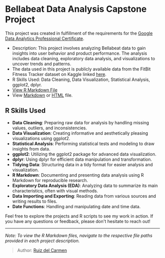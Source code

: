 # Bellabeat Data Analysis Capstone Project

This project was created in fulfillment of the requirements for the [Google Data Analytics Professional Certificate](https://www.coursera.org/professional-certificates/google-data-analytics).

  - Description: This project involves analyzing Bellabeat data to gain insights into user behavior and product performance. The analysis includes data cleaning, exploratory data analysis, and visualizations to uncover trends and patterns.
  - The data used in this project is publicly available data from the FitBit Fitness Tracker dataset on Kaggle linked [here](https://www.kaggle.com/arashnic/fitbit).
  - R Skills Used: Data Cleaning, Data Visualization, Statistical Analysis, ggplot2, dplyr.
  - [View R Markdown File](bellabeat_casestudy.Rmd)
  - View [Markdown](bellabeat_casestudy.md) or [HTML](bellabeat_casestudy.html) file.


## R Skills Used
- **Data Cleaning**: Preparing raw data for analysis by handling missing values, outliers, and inconsistencies.
- **Data Visualization**: Creating informative and aesthetically pleasing visualizations using ggplot2.
- **Statistical Analysis**: Performing statistical tests and modeling to draw insights from data.
- **ggplot2**: Utilizing the ggplot2 package for advanced data visualization.
- **dplyr**: Using dplyr for efficient data manipulation and transformation.
- **Tidying Data**: Structuring data in a tidy format for easier analysis and visualization.
- **R Markdown**: Documenting and presenting data analysis using R Markdown for reproducible research.
- **Exploratory Data Analysis (EDA)**: Analyzing data to summarize its main characteristics, often with visual methods.
- **Data Importing and Exporting**: Reading data from various sources and writing results to files.
- **Date Functions**: Handling and manipulating date and time data.

Feel free to explore the projects and R scripts to see my work in action. If you have any questions or feedback, please don't hesitate to reach out!

---

*Note: To view the R Markdown files, navigate to the respective file paths provided in each project description.*
> Author: [Ruiz del Carmen](https://linkedin.com/in/ruizdelcarmen)
